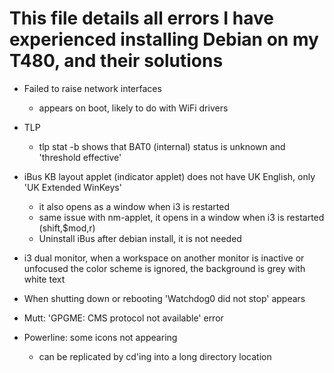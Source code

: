 # This file details all errors I have experienced installing Debian on my T480, and their solutions

- Failed to raise network interfaces 
  - appears on boot, likely to do with WiFi drivers
  
- TLP
  - tlp stat -b shows that BAT0 (internal) status is unknown and 'threshold effective'

- iBus KB layout applet (indicator applet) does not have UK English, only 'UK Extended WinKeys'
  - it also opens as a window when i3 is restarted
  - same issue with nm-applet, it opens in a window when i3 is restarted (shift,$mod,r)
  - Uninstall iBus after debian install, it is not needed

- i3 dual monitor, when a workspace on another monitor is inactive or unfocused the color scheme is ignored, the background is grey with white text

- When shutting down or rebooting 'Watchdog0 did not stop' appears

- Mutt: 'GPGME: CMS protocol not available' error

- Powerline: some icons not appearing
  - can be replicated by cd'ing into a long directory location

